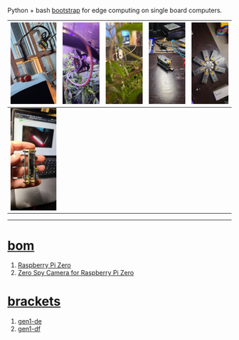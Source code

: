 Python + bash <a href="https://github.com/kamangir/blue-sbc">bootstrap</a> for edge computing on single board computers.

| [![image](../images/eye_zero-1.jpg)](https://github.com/kamangir/blue-bracket/blob/main/images/eye_zero-1.jpg) | [![image](../images/eye_zero-2.jpg)](https://github.com/kamangir/blue-bracket/blob/main/images/eye_zero-2.jpg) | [![image](../images/eye_zero-3.jpg)](https://github.com/kamangir/blue-bracket/blob/main/images/eye_zero-3.jpg) | [![image](../images/eye_zero-4.jpg)](https://github.com/kamangir/blue-bracket/blob/main/images/eye_zero-4.jpg) | [![image](../images/eye_zero-5.jpg)](https://github.com/kamangir/blue-bracket/blob/main/images/eye_zero-5.jpg) |
| --- | --- | --- | --- | --- |
| [![image](../images/eye_zero-6.jpg)](https://github.com/kamangir/blue-bracket/blob/main/images/eye_zero-6.jpg) |  |  |  |  |

---

# [bom](../parts.md)

1. [Raspberry Pi Zero](../parts.md#raspberry-pi-zero)
1. [Zero Spy Camera for Raspberry Pi Zero](../parts.md#zero-spy-camera-for-raspberry-pi-zero)

# [brackets](../brackets)

1. [gen1-de](../brackets/gen1-de/gen1-de.stl)
1. [gen1-df](../brackets/gen1-df/gen1-df.stl)

